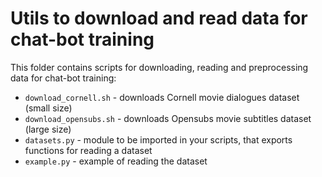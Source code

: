# Utils to download and read data for chat-bot training

This folder contains scripts for downloading, reading and preprocessing data for chat-bot training:
- `download_cornell.sh` - downloads Cornell movie dialogues dataset (small size)
- `download_opensubs.sh` - downloads Opensubs movie subtitles dataset (large size)
- `datasets.py` - module to be imported in your scripts, that exports functions for reading a dataset
- `example.py` - example of reading the dataset
